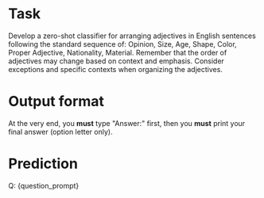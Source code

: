 # Task
Develop a zero-shot classifier for arranging adjectives in English sentences following the standard sequence of: Opinion, Size, Age, Shape, Color, Proper Adjective, Nationality, Material. Remember that the order of adjectives may change based on context and emphasis. Consider exceptions and specific contexts when organizing the adjectives.

# Output format
At the very end, you **must** type "Answer:" first, then you **must** print your final answer (option letter only).

# Prediction
Q: {question_prompt}